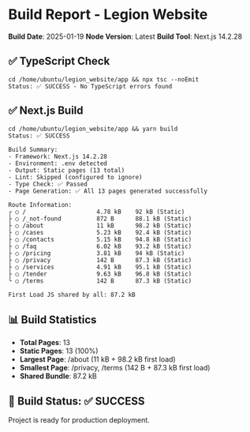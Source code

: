 
# Build Report - Legion Website

**Build Date**: 2025-01-19
**Node Version**: Latest
**Build Tool**: Next.js 14.2.28

## ✅ TypeScript Check
```
cd /home/ubuntu/legion_website/app && npx tsc --noEmit
Status: ✅ SUCCESS - No TypeScript errors found
```

## ✅ Next.js Build  
```
cd /home/ubuntu/legion_website/app && yarn build
Status: ✅ SUCCESS

Build Summary:
- Framework: Next.js 14.2.28
- Environment: .env detected
- Output: Static pages (13 total)
- Lint: Skipped (configured to ignore)
- Type Check: ✅ Passed
- Page Generation: ✅ All 13 pages generated successfully

Route Information:
┌ ○ /                    4.78 kB    92 kB (Static)
├ ○ /_not-found          872 B      88.1 kB (Static)  
├ ○ /about               11 kB      98.2 kB (Static)
├ ○ /cases               5.23 kB    92.4 kB (Static)
├ ○ /contacts            5.15 kB    94.8 kB (Static)
├ ○ /faq                 6.02 kB    93.2 kB (Static)
├ ○ /pricing             3.81 kB    94 kB (Static)
├ ○ /privacy             142 B      87.3 kB (Static)
├ ○ /services            4.91 kB    95.1 kB (Static)
├ ○ /tender              9.63 kB    96.8 kB (Static)
└ ○ /terms               142 B      87.3 kB (Static)

First Load JS shared by all: 87.2 kB
```

## 📊 Build Statistics
- **Total Pages**: 13
- **Static Pages**: 13 (100%)
- **Largest Page**: /about (11 kB + 98.2 kB first load)
- **Smallest Page**: /privacy, /terms (142 B + 87.3 kB first load)
- **Shared Bundle**: 87.2 kB

## 🎯 Build Status: ✅ SUCCESS
Project is ready for production deployment.


